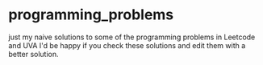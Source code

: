 # programming_problems

just my naive solutions to some of the programming problems in Leetcode and UVA
I'd be happy if you check these solutions and edit them with a better solution.